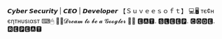 𝘾𝙮𝙗𝙚𝙧 𝙎𝙚𝙘𝙪𝙧𝙞𝙩𝙮 | 𝘾𝙀𝙊 | 𝘿𝙚𝙫𝙚𝙡𝙤𝙥𝙚𝙧
【﻿Ｓｕｖｅｅｓｏｆｔ】
💻🖥 тє¢н єηтнυѕιαѕт ⌨🖱
🤞😁𝓓𝓻𝓮𝓪𝓶 𝓽𝓸 𝓫𝓮 𝓪 𝓖𝓸𝓸𝓰𝓵𝓮𝓻 💭😍
🅴🅰🆃. 🆂🅻🅴🅴🅿. 🅲🅾🅳🅴. 🆁🅴🅿🅴🅰🆃

<!---
suhasnidgundi7/suhasnidgundi7 is a ✨ special ✨ repository because its `README.md` (this file) appears on your GitHub profile.
You can click the Preview link to take a look at your changes.
--->
